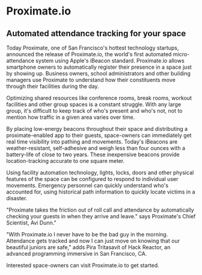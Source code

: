 # Proximate.io

## Automated attendance tracking for your space ##

Today Proximate, one of San Francisco's hottest technology startups,
announced the release of Proximate.io, the world's first automated
micro-attendance system using Apple's iBeacon standard.  Proximate.io allows smartphone owners to automatically register their presence in a space just by showing up.  Business owners, school administrators and other building managers use Proximate to understand how their constituents move through their facilities during the day.

Optimizing shared resources like conference rooms, break rooms, workout facilities and other group spaces is a constant struggle. With any large group, it's difficult to keep track of who's present and who's not, not to mention how traffic in a given area varies over time.

By placing low-energy beacons throughout their space and distributing a proximate-enabled app to their guests, space-owners can immediately get real time visibility into pathing and movements.  Today's iBeacons are weather-resistant, self-adhesive and weigh less than four ounces with a battery-life of close to two years.  These inexpensive beacons provide location-tracking accurate to one square meter.

Using facility automation technology, lights, locks, doors and other physical features of the space can be configured to respond to individual user movements.  Emergency personnel can quickly understand who's accounted for, using historical path information to quickly locate victims in a disaster.

"Proximate takes the friction out of roll call and attendance by automatically checking your guests in when they arrive and leave." says Proximate's Chief Scientist, Avi Dunn."

"With Proximate.io I never have to be the bad guy in the morning. Attendance gets tracked and now I can just move on knowing that our beautiful juniors are safe," adds Pira Tritasavit of Hack Reactor, an advanced programming immersive in San Francisco, CA.

Interested space-owners can visit Proximate.io to get started.

